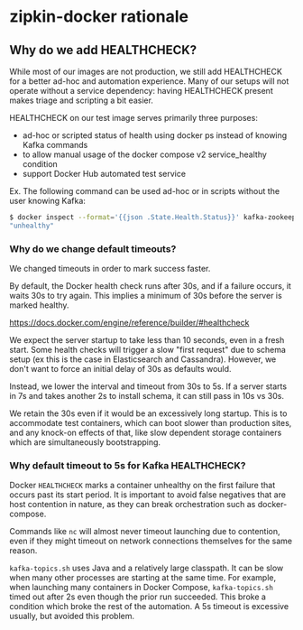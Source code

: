# zipkin-docker rationale

## Why do we add HEALTHCHECK?
While most of our images are not production, we still add HEALTHCHECK for a better ad-hoc
and automation experience. Many of our setups will not operate without a service
dependency: having HEALTHCHECK present makes triage and scripting a bit easier.

HEALTHCHECK on our test image serves primarily three purposes:
 * ad-hoc or scripted status of health using docker ps instead of knowing Kafka commands
 * to allow manual usage of the docker compose v2 service_healthy condition
 * support Docker Hub automated test service

Ex. The following command can be used ad-hoc or in scripts without the user knowing Kafka:
```bash
$ docker inspect --format='{{json .State.Health.Status}}' kafka-zookeeper
"unhealthy"
```

### Why do we change default timeouts?
We changed timeouts in order to mark success faster.

By default, the Docker health check runs after 30s, and if a failure occurs,
it waits 30s to try again. This implies a minimum of 30s before the server is
marked healthy.

https://docs.docker.com/engine/reference/builder/#healthcheck

We expect the server startup to take less than 10 seconds, even in a fresh
start. Some health checks will trigger a slow "first request" due to schema
setup (ex this is the case in Elasticsearch and Cassandra). However, we don't
want to force an initial delay of 30s as defaults would.

Instead, we lower the interval and timeout from 30s to 5s. If a server starts
in 7s and takes another 2s to install schema, it can still pass in 10s vs 30s.

We retain the 30s even if it would be an excessively long startup. This is to
accommodate test containers, which can boot slower than production sites, and
any knock-on effects of that, like slow dependent storage containers which are
simultaneously bootstrapping.

### Why default timeout to 5s for Kafka HEALTHCHECK?

Docker `HEALTHCHECK` marks a container unhealthy on the first failure that occurs past its start
period. It is important to avoid false negatives that are host contention in nature, as they can
break orchestration such as docker-compose.

Commands like `nc` will almost never timeout launching due to contention, even if they might timeout
on network connections themselves for the same reason.

`kafka-topics.sh` uses Java and a relatively large classpath. It can be slow when many other
processes are starting at the same time. For example, when launching many containers in Docker
Compose, `kafka-topics.sh` timed out after 2s even though the prior run succeeded. This broke a condition
which broke the rest of the automation. A 5s timeout is excessive usually, but avoided this problem.
